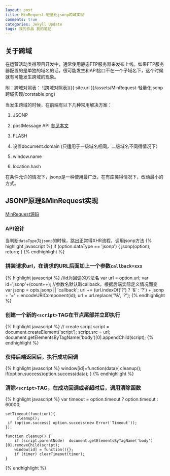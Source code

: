 ```yaml
---
layout: post
title: MinRequest-轻量化jsonp跨域实现
comments: true
categories: Jekyll Update
tags: 我的作品 我的笔记
---
```


## 关于跨域

在运营活动类得项目开发中，通常使用静态FTP服务器来发布上线。如果FTP服务器配置的是单独的域名的话，很可能发生和API接口不在一个子域名下，这个时候就有可能发生跨域的现象。

附：跨域对照表：
![跨域对照表]({{ site.url }}/assets/MinRequest-轻量化jsonp跨域实现/corstable.png)

当发生跨域的时候，在前端有以下几种常用解决方案：

1. JSONP

2. postMessage API [参见本文](http://kylar.cn/2015/04/07/iframe%E8%B7%A8%E5%9F%9F%E5%8F%82%E6%95%B0%E4%BC%A0%E9%80%92%E6%96%B9%E5%BC%8F.html)

3. FLASH

4. 设置document.domain (只适用于一级域名相同，二级域名不同得情况下）

5. window.name

6. location.hash   

在条件允许的情况下，jsonp是一种使用最广泛，在有库类得情况下，改动最小的方式。

## JSONP原理&MinRequest实现

[MinRequest源码](https://github.com/devWayne/MinRequest)

### API设计

当判断`dataType`为`jsonp`的时候，跳出正常得XHR流程，调用jsonp方法
{% highlight javascript %}
    if (option.dataType == 'jsonp') {
        jsonp(option);
	return;
    }
{% endhighlight %} 

### 拼装请求url，在请求的URL后面加上一个参数```callback=xxx```

{% highlight javascript %}
    //id为回调的方法名
    var url = option.url;    var id='jsonp'+(count++);
    //参数名默认取callback，根据后端实际定义情况而变
    var jsonp = opts.jsonp || 'callback';
    url += (url.indexOf('?') ? '&' : '?') + jsonp + '=' + encodeURIComponent(id);
    url = url.replace('?&', '?');
{% endhighlight %} 


### 创建一个新的`<script>`TAG在节点尾部并立即执行

{% highlight javascript %}
	// create script
	script = document.createElement('script');
	script.src = url;
	document.getElementsByTagName('body')[0].appendChild(script);
{% endhighlight %} 


### 获得后端返回后，执行成功回调
{% highlight javascript %}
    window[id]=function(data){
    	cleanup();
	if(option.success)option.success(data);
    }
{% endhighlight %} 

### 清除`<script>`TAG，在成功回调或者超时后，调用清除函数

{% highlight javascript %}
    var timeout = option.timeout ? option.timeout : 60000;
	
    setTimeout(function(){
    	 cleanup();
	 if (option.success) option.success(new Error('Timeout'));
    });

    function cleanup() {
        if (script.parentNode)  document.getElementsByTagName('body')[0].removeChild(script);
        window[id] = function(){};
        if (timer) clearTimeout(timer);
    }
{% endhighlight %} 

